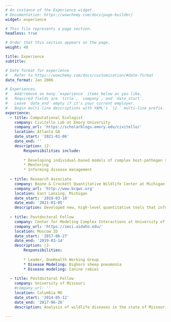 ```yaml
---
# An instance of the Experience widget.
# Documentation: https://wowchemy.com/docs/page-builder/
widget: experience

# This file represents a page section.
headless: true

# Order that this section appears on the page.
weight: 40

title: Experience
subtitle:

# Date format for experience
#   Refer to https://wowchemy.com/docs/customization/#date-format
date_format: Jan 2006

# Experiences.
#   Add/remove as many `experience` items below as you like.
#   Required fields are `title`, `company`, and `date_start`.
#   Leave `date_end` empty if it's your current employer.
#   Begin multi-line descriptions with YAML's `|2-` multi-line prefix.
experience:
  - title: Computational Ecologist
    company: Civitello Lab at Emory University
    company_url: 'https://scholarblogs.emory.edu/civitello/'
    location: Atlanta GA
    date_start: '2021-01-06'
    date_end: ''
    description: |2-
        Responsibilities include:
        
        * Developing individual-based models of complex host-pathogen systems
        * Mentoring
        * Informing disease management
        
  - title: Research Associate
    company: Boone & Crockett Quantitative Wildlife Center at Michigan State University
    company_url: 'http://www.bcqwc.org'
    location: East Lansing, Michigan
    date_start: '2019-03-18'
    date_end: '2021-01-05'
    description: Developed new, high-level quantitative tools that informed wildlife disease management in Michigan and elsewhere. Specific focus was on chronic wasting disease  (CWD), an emerging disease of white-tailed deer. E.g.  https://rpubs.com/anyadoc/OvCWD_APR 
    
  - title: Postdoctoral Fellow
    company: Center for Modeling Complex Interactions at University of Idaho
    company_url: 'https://imci.uidaho.edu/'
    location: Moscow ID
    date_start: '2017-06-27'
    date_end: '2019-03-14'
    description: |2-
        Responsibilities:
        
        * Leader, OneHealth Working Group
        * Disease Modeling: Bighorn sheep pneumonia
        * Disease modeling: Canine rabies
    
  - title: Postdoctoral Fellow
    company: University of Missouri
    #company_url: ''
    location: Columbia MO
    date_start: '2014-05-12'
    date_end: '2017-06-26'
    description: Analysis of wildlife diseases in the state of Missouri. Specific focus on CWD in white-tailed deer. Developed a model-based framework to support                surveillance and management of CWD.
    
---
```

